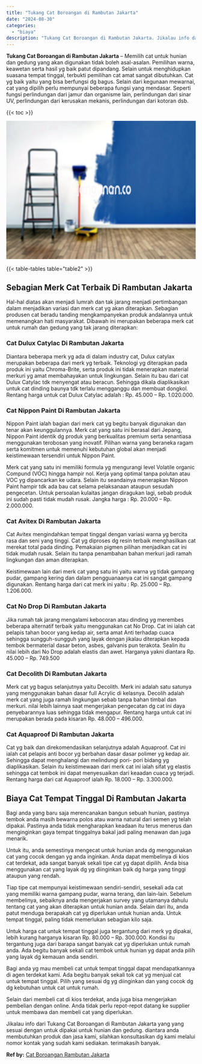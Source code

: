 ```yaml
---
title: "Tukang Cat Boroangan di Rambutan Jakarta"
date: "2024-08-30"
categories: 
  - "biaya"
description: "Tukang Cat Boroangan di Rambutan Jakarta. Jikalau info dari Tukang Cat Boroangan di Rambutan Jakarta yang yang sesuai dengan untuk dipakai untuk hunian dan g..."
---
```


**Tukang Cat Boroangan di Rambutan Jakarta** – Memilih cat untuk hunian dan gedung yang akan digunakan tidak boleh asal-asalan. Pemilihan warna, keawetan serta hasil yg baik patut dipandang. Selain untuk menghidupkan suasana tempat tinggal, terbukti pemilihan cat amat sangat dibutuhkan. Cat yg baik yaitu yang bisa berfungsi dg bagus. Selain dari kegunaan mewarnai, cat yang dipilih perlu mempunyai beberapa fungsi yang mendasar. Seperti fungsi perlindungan dari jamur dan organisme lain, perlindungan dari sinar UV, perlindungan dari kerusakan mekanis, perlindungan dari kotoran dsb.

{{< toc >}}

![Tukang Cat Boroangan di Rambutan Jakarta](/images/jasa-cat-murah11.png)

{{< table-tables table="table2" >}}

## Sebagian Merk Cat Terbaik Di Rambutan Jakarta

Hal-hal diatas akan menjadi lumrah dan tak jarang menjadi pertimbangan dalam menjadikan variasi dan merk cat yg akan diterapkan. Sebagian produsen cat beradu tanding mengkampanyekan produk andalannya untuk memenangkan hati masyarakat. Dibawah ini merupakan beberapa merk cat untuk rumah dan gedung yang tak jarang diterapkan:

### Cat Dulux Catylac Di Rambutan Jakarta

Diantara beberapa merk yg ada di dalam industry cat, Dulux catylax merupakan beberapa dari merk yg terbaik. Teknologi yg diterapkan pada produk ini yaitu Chroma-Brite, serta produk ini tidak menerapkan material merkuri yg amat membahayakan untuk lingkungan. Selain itu bau dari cat Dulux Catylac tdk menyengat atau beracun. Sehingga dikala diaplikasikan untuk cat dinding baunya tdk terlalu mengganggu dan membuat dongkol. Rentang harga untuk cat Dulux Catylac adalah : Rp. 45.000 – Rp. 1.020.000.

### Cat Nippon Paint Di Rambutan Jakarta

Nippon Paint ialah bagian dari merk cat yg begitu banyak digunakan dan tenar akan keunggulannya. Merk cat yang satu ini berasal dari Jepang, Nippon Paint identik dg produk yang berkualitas premium serta senantiasa menggunakan terobosan yang inovatif. Pilihan warna yang beraneka ragam serta komitmen untuk memenuhi kebutuhan global akan menjadi keistimewaan tersendiri untuk Nippon Paint.

Merk cat yang satu ini memiliki formula yg mengurangi level Volatile organic Compund (VOC) hingga hampir nol. Kerja yang optimal tanpa polutan atau VOC yg dipancarkan ke udara. Selain itu seandainya menerapkan Nippon Paint hampir tdk ada bau cat selama pelaksanaan ataupun sesudah pengecetan. Untuk persoalan kulaitas jangan diragukan lagi, sebab produk ini sudah pasti tidak mudah rusak. Jangka harga : Rp. 20.000 – Rp. 2.000.000.

### Cat Avitex Di Rambutan Jakarta

Cat Avitex mengindahkan tempat tinggal dengan variasi warna yg bercita rasa dan seni yang tinggi. Cat yg diproses dg resin terbaik menghasilkan cat merekat total pada dinding. Pemakaian pigmen pilihan menjadikan cat ini tidak mudah rusak. Selain itu tanpa penambahan bahan merkuri jadi ramah lingkungan dan aman diterapkan.

Keistimewaan lain dari merk cat yang satu ini yaitu warna yg tidak gampang pudar, gampang kering dan dalam pengguanaanya cat ini sangat gampang digunakan. Rentang harga dari cat merk ini yaitu : Rp. 25.000 – Rp. 1.206.000.

### Cat No Drop Di Rambutan Jakarta

Jika rumah tak jarang mengalami kebocoran atau dinding yg merembes beberapa alternatif terbaik yaitu menggunakan cat No Drop. Cat ini ialah cat pelapis tahan bocor yang kedap air, serta amat Anti terhadap cuaca sehingga sungguh-sungguh yang layak dengan jikalau diterapkan kepada tembok bermaterial dasar beton, asbes, galvanis pun terakota. Sealin itu nilai lebih dari No Drop adalah elastis dan awet. Harganya yakni diantara Rp. 45.000 – Rp. 749.500

### Cat Decolith Di Rambutan Jakarta

Merk cat yg bagus selanjutnya yaitu Decolith. Merk ini adalah satu satunya yang menggunakan bahan dasar full Acrylic di kelasnya. Decolih adalah merk cat yang juga ramah lingkungan sebab tanpa bahan timbal dan merkuri. nilai lebih lainnya saat mengerjakan pengecatan dg cat ini daya penyebarannya luas sehingga tidak mengapur. Rentang harga untuk cat ini merupakan berada pada kisaran Rp. 48.000 – 496.000.

### Cat Aquaproof Di Rambutan Jakarta

Cat yg baik dan direkomendasikan selanjutnya adalah Aquaproof. Cat ini ialah cat pelapis anti bocor yg berbahan dasar dasar polimer yg kedap air. Sehingga dapat menghalangi dan melindungi pori- pori bidang yg diaplikasikan. Selain itu keistimewaan dari merk cat ini ialah sifat yg elastis sehingga cat tembok ini dapat menyesuaikan dari keaadan cuaca yg terjadi. Rentang harga dari cat Aquaproof ialah Rp. 18.000 – Rp. 3.300.000.

## Biaya Cat Tempat Tinggal Di Rambutan Jakarta

Bagi anda yang baru saja merencanakan bangun sebuah hunian, pastinya tembok anda masih bewarna polos atau warna natural dari semen yg telah dipakai. Pastinya anda tidak mengharapkan keadaan itu terus menerus dan menginginkan gaya tempat tinggalnya bakal jadi paling menawan dan juga menarik.

Untuk itu, anda semestinya mengecat untuk hunian anda dg menggunakan cat yang cocok dengan yg anda inginkan. Anda dapat membelinya di kios cat terdekat, ada sangat banyak sekali tipe cat yg dapat dipilih. Anda bisa menggunakan cat yang layak dg yg diinginkan baik dg harga yang tinggi ataupun yang rendah.

Tiap tipe cat mempunyai keistimewaan sendiri-sendiri, sesekali ada cat yang memiliki warna gampang pudar, warna terang, dan lain-lain. Sebelum membelinya, sebaiknya anda mengerjakan survey yang utamanya dahulu tentang cat yang akan diterapkan untuk hunian anda. Selain dari itu, anda patut menduga berapakah cat yg diperlukan untuk hunian anda. Untuk tempat tinggal, paling tidak memerlukan sebagian kilo saja.

Untuk harga cat untuk tempat tinggal juga tergantung dari merk yg dipakai, lebih kurang harganya kisaran Rp. 80.000 – Rp. 300.000. Kondisi itu tergantung juga dari barapa sangat banyak cat yg diperlukan untuk rumah anda. Ada begitu banyak sekali cat tembok untuk hunian yg dapat anda pilih yang layak dg kemauan anda sendiri.

Bagi anda yg mau membeli cat untuk tempat tinggal dapat mendapatkannya di agen terdekat kami. Ada begitu banyak sekali tok cat yg menjual cat untuk tempat tinggal. Pilih yang sesuai dg yg diinginkan dan yang cocok dg dg kebutuhan untuk cat untuk rumah.

Selain dari membeli cat di kios terdekat, anda juga bisa mengerjakan pembelian dengan online. Anda tidak perlu repot-repot datang ke supplier untuk membawa dan membeli cat yang diperlukan.

Jikalau info dari Tukang Cat Boroangan di Rambutan Jakarta yang yang sesuai dengan untuk dipakai untuk hunian dan gedung. diantara anda membutuhkan produk dan jasa kami, silahkan konsultasikan dg kami melalui nomor kontak yang sudah kami sediakan. terimakasih banyak.

**Ref by:** [Cat Boroangan Rambutan Jakarta](https://id.wikipedia.org/wiki/Cat)
